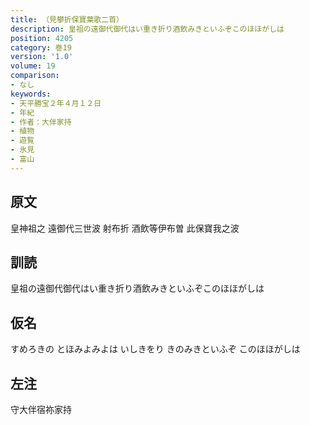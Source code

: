 ```yaml
---
title: （見攀折保寶葉歌二首）
description: 皇祖の遠御代御代はい重き折り酒飲みきといふぞこのほほがしは
position: 4205
category: 巻19
version: '1.0'
volume: 19
comparison:
- なし
keywords:
- 天平勝宝２年４月１２日
- 年紀
- 作者：大伴家持
- 植物
- 遊覧
- 氷見
- 富山
---
```


## 原文

皇神祖之 遠御代三世波 射布折 酒飲等伊布曽 此保寶我之波

## 訓読

皇祖の遠御代御代はい重き折り酒飲みきといふぞこのほほがしは

## 仮名

すめろきの とほみよみよは いしきをり きのみきといふぞ このほほがしは

## 左注

守大伴宿祢家持
